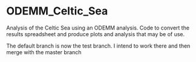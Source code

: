 # ODEMM_Celtic_Sea

Analysis of the Celtic Sea using an ODEMM analysis. Code to convert the results spreadsheet and produce plots and analysis that may be of use.

The default branch is now the test branch. I intend to work there and then merge with the master branch
